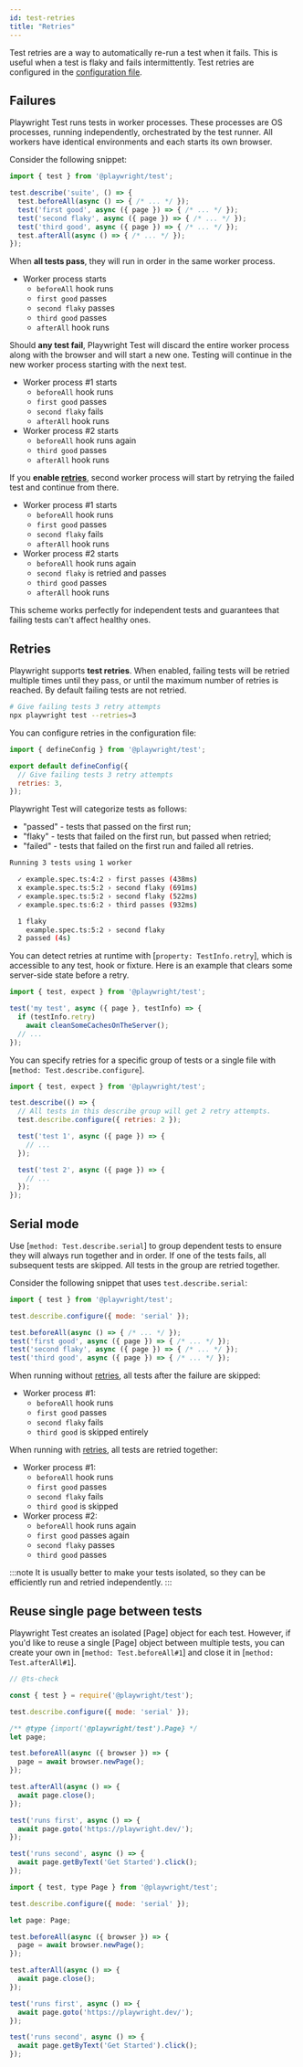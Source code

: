 ```yaml
---
id: test-retries
title: "Retries"
---
```


Test retries are a way to automatically re-run a test when it fails. This is useful when a test is flaky and fails intermittently. Test retries are configured in the [configuration file](./test-configuration.md).

## Failures

Playwright Test runs tests in worker processes. These processes are OS processes, running independently, orchestrated by the test runner. All workers have identical environments and each starts its own browser.

Consider the following snippet:

```js
import { test } from '@playwright/test';

test.describe('suite', () => {
  test.beforeAll(async () => { /* ... */ });
  test('first good', async ({ page }) => { /* ... */ });
  test('second flaky', async ({ page }) => { /* ... */ });
  test('third good', async ({ page }) => { /* ... */ });
  test.afterAll(async () => { /* ... */ });
});
```

When **all tests pass**, they will run in order in the same worker process.
* Worker process starts
  * `beforeAll` hook runs
  * `first good` passes
  * `second flaky` passes
  * `third good` passes
  * `afterAll` hook runs

Should **any test fail**, Playwright Test will discard the entire worker process along with the browser and will start a new one. Testing will continue in the new worker process starting with the next test.
* Worker process #1 starts
  * `beforeAll` hook runs
  * `first good` passes
  * `second flaky` fails
  * `afterAll` hook runs
* Worker process #2 starts
  * `beforeAll` hook runs again
  * `third good` passes
  * `afterAll` hook runs

If you **enable [retries](#retries)**, second worker process will start by retrying the failed test and continue from there.
* Worker process #1 starts
  * `beforeAll` hook runs
  * `first good` passes
  * `second flaky` fails
  * `afterAll` hook runs
* Worker process #2 starts
  * `beforeAll` hook runs again
  * `second flaky` is retried and passes
  * `third good` passes
  * `afterAll` hook runs

This scheme works perfectly for independent tests and guarantees that failing tests can't affect healthy ones.

## Retries

Playwright supports **test retries**. When enabled, failing tests will be retried multiple times until they pass, or until the maximum number of retries is reached. By default failing tests are not retried.

```bash
# Give failing tests 3 retry attempts
npx playwright test --retries=3
```

You can configure retries in the configuration file:

```js title="playwright.config.ts"
import { defineConfig } from '@playwright/test';

export default defineConfig({
  // Give failing tests 3 retry attempts
  retries: 3,
});
```

Playwright Test will categorize tests as follows:
- "passed" - tests that passed on the first run;
- "flaky" - tests that failed on the first run, but passed when retried;
- "failed" - tests that failed on the first run and failed all retries.

```bash
Running 3 tests using 1 worker

  ✓ example.spec.ts:4:2 › first passes (438ms)
  x example.spec.ts:5:2 › second flaky (691ms)
  ✓ example.spec.ts:5:2 › second flaky (522ms)
  ✓ example.spec.ts:6:2 › third passes (932ms)

  1 flaky
    example.spec.ts:5:2 › second flaky
  2 passed (4s)
```

You can detect retries at runtime with [`property: TestInfo.retry`], which is accessible to any test, hook or fixture. Here is an example that clears some server-side state before a retry.

```js
import { test, expect } from '@playwright/test';

test('my test', async ({ page }, testInfo) => {
  if (testInfo.retry)
    await cleanSomeCachesOnTheServer();
  // ...
});
```

You can specify retries for a specific group of tests or a single file with [`method: Test.describe.configure`].

```js
import { test, expect } from '@playwright/test';

test.describe(() => {
  // All tests in this describe group will get 2 retry attempts.
  test.describe.configure({ retries: 2 });

  test('test 1', async ({ page }) => {
    // ...
  });

  test('test 2', async ({ page }) => {
    // ...
  });
});
```

## Serial mode

Use [`method: Test.describe.serial`] to group dependent tests to ensure they will always run together and in order. If one of the tests fails, all subsequent tests are skipped. All tests in the group are retried together.

Consider the following snippet that uses `test.describe.serial`:

```js
import { test } from '@playwright/test';

test.describe.configure({ mode: 'serial' });

test.beforeAll(async () => { /* ... */ });
test('first good', async ({ page }) => { /* ... */ });
test('second flaky', async ({ page }) => { /* ... */ });
test('third good', async ({ page }) => { /* ... */ });
```

When running without [retries](#retries), all tests after the failure are skipped:
* Worker process #1:
  * `beforeAll` hook runs
  * `first good` passes
  * `second flaky` fails
  * `third good` is skipped entirely

When running with [retries](#retries), all tests are retried together:
* Worker process #1:
  * `beforeAll` hook runs
  * `first good` passes
  * `second flaky` fails
  * `third good` is skipped
* Worker process #2:
  * `beforeAll` hook runs again
  * `first good` passes again
  * `second flaky` passes
  * `third good` passes

:::note
It is usually better to make your tests isolated, so they can be efficiently run and retried independently.
:::

## Reuse single page between tests

Playwright Test creates an isolated [Page] object for each test. However, if you'd like to reuse a single [Page] object between multiple tests, you can create your own in [`method: Test.beforeAll#1`] and close it in [`method: Test.afterAll#1`].

```js tab=js-js title="example.spec.js"
// @ts-check

const { test } = require('@playwright/test');

test.describe.configure({ mode: 'serial' });

/** @type {import('@playwright/test').Page} */
let page;

test.beforeAll(async ({ browser }) => {
  page = await browser.newPage();
});

test.afterAll(async () => {
  await page.close();
});

test('runs first', async () => {
  await page.goto('https://playwright.dev/');
});

test('runs second', async () => {
  await page.getByText('Get Started').click();
});
```

```js tab=js-ts title="example.spec.ts"
import { test, type Page } from '@playwright/test';

test.describe.configure({ mode: 'serial' });

let page: Page;

test.beforeAll(async ({ browser }) => {
  page = await browser.newPage();
});

test.afterAll(async () => {
  await page.close();
});

test('runs first', async () => {
  await page.goto('https://playwright.dev/');
});

test('runs second', async () => {
  await page.getByText('Get Started').click();
});
```
